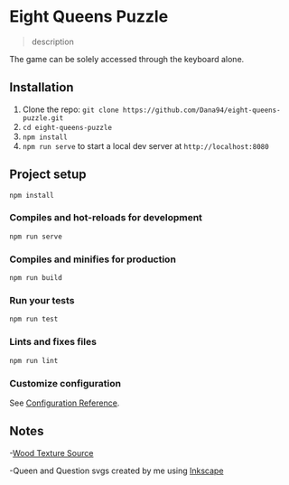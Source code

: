 # Eight Queens Puzzle
> description

The game can be solely accessed through the keyboard alone.

## Installation

1. Clone the repo: `git clone https://github.com/Dana94/eight-queens-puzzle.git`
1. `cd eight-queens-puzzle`
1. `npm install`
1. `npm run serve` to start a local dev server at `http://localhost:8080`

## Project setup
```
npm install
```

### Compiles and hot-reloads for development
```
npm run serve
```

### Compiles and minifies for production
```
npm run build
```

### Run your tests
```
npm run test
```

### Lints and fixes files
```
npm run lint
```

### Customize configuration
See [Configuration Reference](https://cli.vuejs.org/config/).

## Notes
-[Wood Texture Source](https://unsplash.com/photos/e6frrz-kh-0)

-Queen and Question svgs created by me using [Inkscape](https://inkscape.org/)
